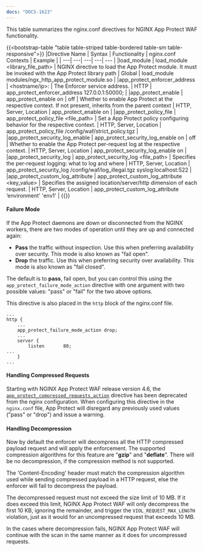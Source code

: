 ```yaml
---
docs: "DOCS-1623"
---
```


This table summarizes the nginx.conf directives for NGINX App Protect WAF functionality.

{{<bootstrap-table "table table-striped table-bordered table-sm table-responsive">}}
|Directive Name | Syntax | Functionality | nginx.conf Contexts | Example |
| ---| ---| ---| ---| --- |
|load_module | load_module <library_file_path> | NGINX directive to load the App Protect module. It must be invoked with the App Protect library path | Global | load_module modules/ngx_http_app_protect_module.so |
|app_protect_enforcer_address | <hostname/ip>:<port> | The Enforcer service address. | HTTP | app_protect_enforcer_address 127.0.0.1:50000; |
|app_protect_enable | app_protect_enable on &#124; off | Whether to enable App Protect at the respective context. If not present, inherits from the parent context | HTTP, Server, Location | app_protect_enable on |
|app_protect_policy_file | app_protect_policy_file <file_path> | Set a App Protect policy configuring behavior for the respective context. | HTTP, Server, Location | app_protect_policy_file /config/waf/strict_policy.tgz |
|app_protect_security_log_enable | app_protect_security_log_enable on &#124; off | Whether to enable the App Protect per-request log at the respective context. | HTTP, Server, Location | app_protect_security_log_enable on |
|app_protect_security_log | app_protect_security_log <file_path> <destination> | Specifies the per-request logging: what to log and where | HTTP, Server, Location | app_protect_security_log /config/waf/log_illegal.tgz syslog:localhost:522 |
|app_protect_custom_log_attribute | app_protect_custom_log_attribute <key_value> | Specifies the assigned location/server/http dimension of each request. | HTTP, Server, Location | app_protect_custom_log_attribute ‘environment' 'env1' |
{{</bootstrap-table>}}

#### Failure Mode

If the App Protect daemons are down or disconnected from the NGINX workers, there are two modes of operation until they are up and connected again:

- **Pass** the traffic without inspection. Use this when preferring availability over security. This mode is also known as "fail open".
- **Drop** the traffic. Use this when preferring security over availability. This mode is also known as "fail closed".

The default is to **pass**, fail open, but you can control this using the `app_protect_failure_mode_action` directive with one argument with two possible values: "pass" or "fail" for the two above options.

This directive is also placed in the `http` block of the nginx.conf file.

```nginx
...
http {
    ...
    app_protect_failure_mode_action drop;
    ...
    server {
        listen       80;
...
    }
...
```

#### Handling Compressed Requests

Starting with NGINX App Protect WAF release version 4.6, the [`app_protect_compressed_requests_action`](#global-directives) directive has been deprecated from the nginx configuration. When configuring this directive in the `nginx.conf` file, App Protect will disregard any previously used values ("pass" or "drop") and issue a warning.

#### Handling Decompression

Now by default the enforcer will decompress all the HTTP compressed payload request and will apply the enforcement. The supported compression algorithms for this feature are "**gzip**" and "**deflate**". There will be no decompression, if the compression method is not supported.

The 'Content-Encoding' header must match the compression algorithm used while sending compressed payload in a HTTP request, else the enforcer will fail to decompress the payload.

The decompressed request must not exceed the size limit of 10 MB. If it does exceed this limit, NGINX App Protect WAF will only decompress the first 10 KB, ignoring the remainder, and trigger the `VIOL_REQUEST_MAX_LENGTH` violation, just as it would for an uncompressed request that exceeds 10 MB.

In the cases where decompression fails,  NGINX App Protect WAF will continue with the scan in the same manner as it does for uncompressed requests.
